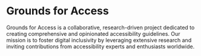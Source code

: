 # Grounds for Access
Grounds for Access is a collaborative, research-driven project dedicated to creating comprehensive and opinionated accessibility guidelines. Our mission is to foster digital inclusivity by leveraging extensive research and inviting contributions from accessibility experts and enthusiasts worldwide.
